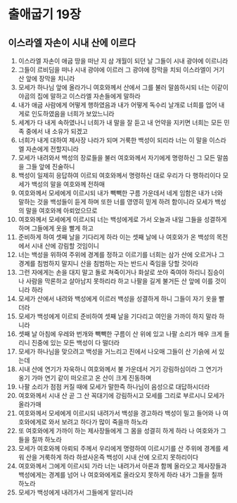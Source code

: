 # 출애굽기 19장

## 이스라엘 자손이 시내 산에 이르다
1. 이스라엘 자손이 애굽 땅을 떠난 지 삼 개월이 되던 날 그들이 시내 광야에 이르니라
2. 그들이 르비딤을 떠나 시내 광야에 이르러 그 광야에 장막을 치되 이스라엘이 거기 산 앞에 장막을 치니라
3. 모세가 하나님 앞에 올라가니 여호와께서 산에서 그를 불러 말씀하시되 너는 이같이 야곱의 집에 말하고 이스라엘 자손들에게 말하라
4. 내가 애굽 사람에게 어떻게 행하였음과 내가 어떻게 독수리 날개로 너희를 업어 내게로 인도하였음을 너희가 보았느니라
5. 세계가 다 내게 속하였나니 너희가 내 말을 잘 듣고 내 언약을 지키면 너희는 모든 민족 중에서 내 소유가 되겠고
6. 너희가 내게 대하여 제사장 나라가 되며 거룩한 백성이 되리라 너는 이 말을 이스라엘 자손에게 전할지니라
7. 모세가 내려와서 백성의 장로들을 불러 여호와께서 자기에게 명령하신 그 모든 말씀을 그들 앞에 진술하니
8. 백성이 일제히 응답하여 이르되 여호와께서 명령하신 대로 우리가 다 행하리이다 모세가 백성의 말을 여호와께 전하매
9. 여호와께서 모세에게 이르시되 내가 빽빽한 구름 가운데서 네게 임함은 내가 너와 말하는 것을 백성들이 듣게 하며 또한 너를 영영히 믿게 하려 함이니라 모세가 백성의 말을 여호와께 아뢰었으므로
10. 여호와께서 모세에게 이르시되 너는 백성에게로 가서 오늘과 내일 그들을 성결하게 하며 그들에게 옷을 빨게 하고
11. 준비하게 하여 셋째 날을 기다리게 하라 이는 셋째 날에 나 여호와가 온 백성의 목전에서 시내 산에 강림할 것임이니
12. 너는 백성을 위하여 주위에 경계를 정하고 이르기를 너희는 삼가 산에 오르거나 그 경계를 침범하지 말지니 산을 침범하는 자는 반드시 죽임을 당할 것이라
13. 그런 자에게는 손을 대지 말고 돌로 쳐죽이거나 화살로 쏘아 죽여야 하리니 짐승이나 사람을 막론하고 살아남지 못하리라 하고 나팔을 길게 불거든 산 앞에 이를 것이니라 하라
14. 모세가 산에서 내려와 백성에게 이르러 백성을 성결하게 하니 그들이 자기 옷을 빨더라
15. 모세가 백성에게 이르되 준비하여 셋째 날을 기다리고 여인을 가까이 하지 말라 하니라
16. 셋째 날 아침에 우레와 번개와 빽빽한 구름이 산 위에 있고 나팔 소리가 매우 크게 들리니 진중에 있는 모든 백성이 다 떨더라
17. 모세가 하나님을 맞으려고 백성을 거느리고 진에서 나오매 그들이 산 기슭에 서 있는데
18. 시내 산에 연기가 자욱하니 여호와께서 불 가운데서 거기 강림하심이라 그 연기가 옹기 가마 연기 같이 떠오르고 온 산이 크게 진동하며
19. 나팔 소리가 점점 커질 때에 모세가 말한즉 하나님이 음성으로 대답하시더라
20. 여호와께서 시내 산 곧 그 산 꼭대기에 강림하시고 모세를 그리로 부르시니 모세가 올라가매
21. 여호와께서 모세에게 이르시되 내려가서 백성을 경고하라 백성이 밀고 들어와 나 여호와에게로 와서 보려고 하다가 많이 죽을까 하노라
22. 또 여호와에게 가까이 하는 제사장들에게 그 몸을 성결히 하게 하라 나 여호와가 그들을 칠까 하노라
23. 모세가 여호와께 아뢰되 주께서 우리에게 명령하여 이르시기를 산 주위에 경계를 세워 산을 거룩하게 하라 하셨사온즉 백성이 시내 산에 오르지 못하리이다
24. 여호와께서 그에게 이르시되 가라 너는 내려가서 아론과 함께 올라오고 제사장들과 백성에게는 경계를 넘어 나 여호와에게로 올라오지 못하게 하라 내가 그들을 칠까 하노라
25. 모세가 백성에게 내려가서 그들에게 알리니라